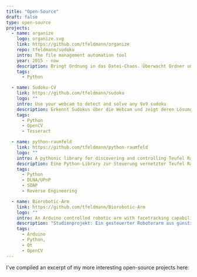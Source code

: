 ```yaml
---
title: "Open-Source"
draft: false
type: open-source
projects:
  - name: organize
    logo: organize.svg
    link: https://github.com/tfeldmann/organize
    repo: tfeldmann/sudoku
    intro: The file management automation tool
    year: 2015 - now
    description: Bringt Ordnung in das Datei-Chaos. Überwacht Ordner und führt selbst definierte Regeln aus.
    tags:
      - Python

  - name: Sudoku-CV
    link: https://github.com/tfeldmann/sudoku
    logo: ""
    intro: Use your webcam to detect and solve any 9x9 sudoku
    description: Erkennt Sudokus über die Webcam und zeigt deren Lösung an.
    tags:
      - Python
      - OpenCV
      - Tesseract

  - name: python-raumfeld
    link: https://github.com/tfeldmann/python-raumfeld
    logo: ""
    intro: A pythonic library for discovering and controlling Teufel Raumfeld devices.
    description: Eine Python-Library zur Steuerung vernetzter Teufel Raumfeld Lautsprecher.
    tags: 
      - Python
      - DLNA/UPnP
      - SOAP
      - Reverse Engineering

  - name: Biorobotic-Arm
    link: https://github.com/tfeldmann/Biorobotic-Arm
    logo: ""
    intro: An Arduino controlled robotic arm with facetracking capabilities
    description: "Studienprojekt: Ein gesteuerter Roboterarm aus günstigen Komponenten. Kann per Smartphone oder aus einer Qt-Software heraus gesteuert werden und automatisch Gesichtern folgen."
    tags: 
      - Arduino
      - Python,
      - Qt
      - OpenCV
---
```


I've compiled an excerpt of my more interesting open-source projects here:

